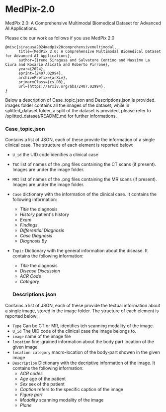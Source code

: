 # MedPix-2.0
MedPix 2.0: A Comprehensive Multimodal Biomedical Dataset for Advanced AI Applications.

Please cite our work as follows if you use MedPix 2.0 
```
@misc{siragusa2024medpix20comprehensivemultimodal,
      title={MedPix 2.0: A Comprehensive Multimodal Biomedical Dataset for Advanced AI Applications}, 
      author={Irene Siragusa and Salvatore Contino and Massimo La Ciura and Rosario Alicata and Roberto Pirrone},
      year={2024},
      eprint={2407.02994},
      archivePrefix={arXiv},
      primaryClass={cs.DB},
      url={https://arxiv.org/abs/2407.02994}, 
}
```


Below a description of Case_topic.json and Descriptions.json is provided.
images folder contains all the images of the dataset, while in splitted_dataset folder, a split of the dataset is provided, please refer to /splitted_dataset/README.md for further informations. 

### Case_topic.json
Contains a list of JSON, each of these provide the information of a single clinical case.
The structure of each element is reported below:

- `U_id` the UID code idenifies a clinical case
- `TAC` list of names of the .png files containing the CT scans (if present). Images are under the image folder. 
- `MRI` list of names of the .png files containing the MR scans (if present). Images are under the image folder. 
- `Case` dictionary with the information of the clinical case. It contains the following information:
  *   _Title_ the diagnosis
  *   _History_ patient's history
  *   _Exam_
  *   _Findings_
  *   _Differential Diagnosis_
  *   _Case Diagnosis_
  *   _Diagnosis By_
  
- `Topic` Dictionary with the general information about the disease. It contains the following information:
  *  _Title_ the diagnosis
  *  _Disease Discussion_
  *  _ACR Code_
  *  _Category_

  ### Descriptions.json
Contains a list of JSON, each of these provide the textual information about a single image, stored in the image folder.
The structure of each element is reported below:

- `Type` Can be CT or MR, identifies teh scanning modality of the image.
- `U_id` The UID code of the clinical case the image belongs to.
- `image` name of the image file
- `location` fine-grained information about the body part location of the given image
- `location category` macro-location of the body-part showen in the given image
- `Description` Dictionary with the decriptive information of the image. It contains the following information:
  *   _ACR codes_
  *   _Age_ age of the patient
  *   _Sex_ sex of the patient
  *   _Caption_ refers to the specific caption of the image
  *   _Figure part_
  *   _Modality_ scanning modality of the image
  *   _Plane_
